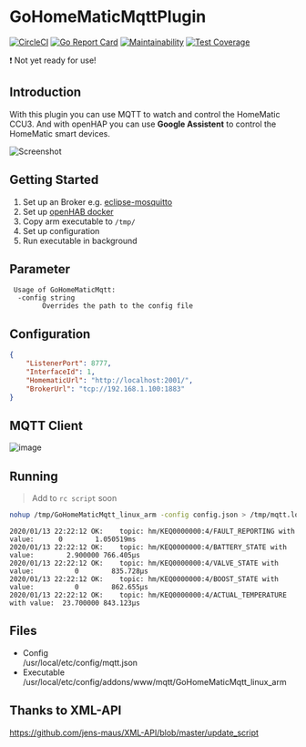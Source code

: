 # GoHomeMaticMqttPlugin

[![CircleCI](https://circleci.com/gh/dhcgn/GoHomeMaticMqttPlugin.svg?style=svg)](https://circleci.com/gh/dhcgn/GoHomeMaticMqttPlugin)
[![Go Report Card](https://goreportcard.com/badge/github.com/dhcgn/GoHomeMaticMqttPlugin)](https://goreportcard.com/report/github.com/dhcgn/GoHomeMaticMqttPlugin)
[![Maintainability](https://api.codeclimate.com/v1/badges/b5dcdb24ef1e6237d397/maintainability)](https://codeclimate.com/github/dhcgn/GoHomeMaticMqttPlugin/maintainability)
[![Test Coverage](https://api.codeclimate.com/v1/badges/b5dcdb24ef1e6237d397/test_coverage)](https://codeclimate.com/github/dhcgn/GoHomeMaticMqttPlugin/test_coverage)

:exclamation: Not yet ready for use!

## Introduction

With this plugin you can use MQTT to watch and control the HomeMatic CCU3.
And with openHAP you can use **Google Assistent** to control the HomeMatic smart devices.

![Screenshot](https://i.ibb.co/PWphmXK/screenshot.png")

## Getting Started

1. Set up an Broker e.g. [eclipse-mosquitto](https://registry.hub.docker.com/_/eclipse-mosquitto/)
1. Set up [openHAB docker](https://registry.hub.docker.com/r/openhab/openhab)
1. Copy arm executable to `/tmp/`
1. Set up configuration
1. Run executable in background

## Parameter

```plain
 Usage of GoHomeMaticMqtt:
  -config string
        Overrides the path to the config file
```

## Configuration

```json
{
    "ListenerPort": 8777,
    "InterfaceId": 1,
    "HomematicUrl": "http://localhost:2001/",
    "BrokerUrl": "tcp://192.168.1.100:1883"
}
```

## MQTT Client

![image](https://user-images.githubusercontent.com/6566207/106018455-d1381400-60c1-11eb-8201-16bcfb69bdab.png)


## Running

> Add to `rc script` soon

```bash
nohup /tmp/GoHomeMaticMqtt_linux_arm -config config.json > /tmp/mqtt.log &
```

```
2020/01/13 22:22:12 OK:    topic: hm/KEQ0000000:4/FAULT_REPORTING with value:      0        1.050519ms
2020/01/13 22:22:12 OK:    topic: hm/KEQ0000000:4/BATTERY_STATE with value:        2.900000 766.405µs
2020/01/13 22:22:12 OK:    topic: hm/KEQ0000000:4/VALVE_STATE with value:          0        835.728µs
2020/01/13 22:22:12 OK:    topic: hm/KEQ0000000:4/BOOST_STATE with value:          0        862.655µs
2020/01/13 22:22:12 OK:    topic: hm/KEQ0000000:4/ACTUAL_TEMPERATURE with value:  23.700000 843.123µs
```

## Files

- Config  
  /usr/local/etc/config/mqtt.json
- Executable  
  /usr/local/etc/config/addons/www/mqtt/GoHomeMaticMqtt_linux_arm

## Thanks to XML-API

https://github.com/jens-maus/XML-API/blob/master/update_script
